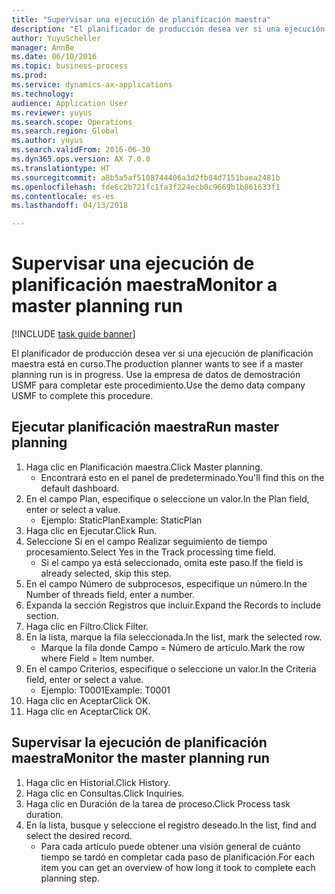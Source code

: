 ```yaml
--- 
title: "Supervisar una ejecución de planificación maestra"
description: "El planificador de producción desea ver si una ejecución de planificación maestra está en curso."
author: YuyuScheller
manager: AnnBe
ms.date: 06/10/2016
ms.topic: business-process
ms.prod: 
ms.service: dynamics-ax-applications
ms.technology: 
audience: Application User
ms.reviewer: yuyus
ms.search.scope: Operations
ms.search.region: Global
ms.author: yuyus
ms.search.validFrom: 2016-06-30
ms.dyn365.ops.version: AX 7.0.0
ms.translationtype: HT
ms.sourcegitcommit: a8b5a5af5108744406a3d2fb84d7151baea2481b
ms.openlocfilehash: fde6c2b721fc1fa3f224ecb0c9669b1b861633f1
ms.contentlocale: es-es
ms.lasthandoff: 04/13/2018

---
```

# <a name="monitor-a-master-planning-run"></a><span data-ttu-id="8542a-103">Supervisar una ejecución de planificación maestra</span><span class="sxs-lookup"><span data-stu-id="8542a-103">Monitor a master planning run</span></span>

[!INCLUDE [task guide banner](../../includes/task-guide-banner.md)]

<span data-ttu-id="8542a-104">El planificador de producción desea ver si una ejecución de planificación maestra está en curso.</span><span class="sxs-lookup"><span data-stu-id="8542a-104">The production planner wants to see if a master planning run is in progress.</span></span> <span data-ttu-id="8542a-105">Use la empresa de datos de demostración USMF para completar este procedimiento.</span><span class="sxs-lookup"><span data-stu-id="8542a-105">Use the demo data company USMF to complete this procedure.</span></span>


## <a name="run-master-planning"></a><span data-ttu-id="8542a-106">Ejecutar planificación maestra</span><span class="sxs-lookup"><span data-stu-id="8542a-106">Run master planning</span></span>
1. <span data-ttu-id="8542a-107">Haga clic en Planificación maestra.</span><span class="sxs-lookup"><span data-stu-id="8542a-107">Click Master planning.</span></span>
    * <span data-ttu-id="8542a-108">Encontrará esto en el panel de predeterminado.</span><span class="sxs-lookup"><span data-stu-id="8542a-108">You'll find this on the default dashboard.</span></span>  
2. <span data-ttu-id="8542a-109">En el campo Plan, especifique o seleccione un valor.</span><span class="sxs-lookup"><span data-stu-id="8542a-109">In the Plan field, enter or select a value.</span></span>
    * <span data-ttu-id="8542a-110">Ejemplo: StaticPlan</span><span class="sxs-lookup"><span data-stu-id="8542a-110">Example: StaticPlan</span></span>  
3. <span data-ttu-id="8542a-111">Haga clic en Ejecutar.</span><span class="sxs-lookup"><span data-stu-id="8542a-111">Click Run.</span></span>
4. <span data-ttu-id="8542a-112">Seleccione Sí en el campo Realizar seguimiento de tiempo procesamiento.</span><span class="sxs-lookup"><span data-stu-id="8542a-112">Select Yes in the Track processing time field.</span></span>
    * <span data-ttu-id="8542a-113">Si el campo ya está seleccionado, omita este paso.</span><span class="sxs-lookup"><span data-stu-id="8542a-113">If the field is already selected, skip this step.</span></span>  
5. <span data-ttu-id="8542a-114">En el campo Número de subprocesos, especifique un número.</span><span class="sxs-lookup"><span data-stu-id="8542a-114">In the Number of threads field, enter a number.</span></span>
6. <span data-ttu-id="8542a-115">Expanda la sección Registros que incluir.</span><span class="sxs-lookup"><span data-stu-id="8542a-115">Expand the Records to include section.</span></span>
7. <span data-ttu-id="8542a-116">Haga clic en Filtro.</span><span class="sxs-lookup"><span data-stu-id="8542a-116">Click Filter.</span></span>
8. <span data-ttu-id="8542a-117">En la lista, marque la fila seleccionada.</span><span class="sxs-lookup"><span data-stu-id="8542a-117">In the list, mark the selected row.</span></span>
    * <span data-ttu-id="8542a-118">Marque la fila donde Campo = Número de artículo.</span><span class="sxs-lookup"><span data-stu-id="8542a-118">Mark the row where Field = Item number.</span></span>  
9. <span data-ttu-id="8542a-119">En el campo Criterios, especifique o seleccione un valor.</span><span class="sxs-lookup"><span data-stu-id="8542a-119">In the Criteria field, enter or select a value.</span></span>
    * <span data-ttu-id="8542a-120">Ejemplo: T0001</span><span class="sxs-lookup"><span data-stu-id="8542a-120">Example: T0001</span></span>  
10. <span data-ttu-id="8542a-121">Haga clic en Aceptar</span><span class="sxs-lookup"><span data-stu-id="8542a-121">Click OK.</span></span>
11. <span data-ttu-id="8542a-122">Haga clic en Aceptar</span><span class="sxs-lookup"><span data-stu-id="8542a-122">Click OK.</span></span>

## <a name="monitor-the-master-planning-run"></a><span data-ttu-id="8542a-123">Supervisar la ejecución de planificación maestra</span><span class="sxs-lookup"><span data-stu-id="8542a-123">Monitor the master planning run</span></span>
1. <span data-ttu-id="8542a-124">Haga clic en Historial.</span><span class="sxs-lookup"><span data-stu-id="8542a-124">Click History.</span></span>
2. <span data-ttu-id="8542a-125">Haga clic en Consultas.</span><span class="sxs-lookup"><span data-stu-id="8542a-125">Click Inquiries.</span></span>
3. <span data-ttu-id="8542a-126">Haga clic en Duración de la tarea de proceso.</span><span class="sxs-lookup"><span data-stu-id="8542a-126">Click Process task duration.</span></span>
4. <span data-ttu-id="8542a-127">En la lista, busque y seleccione el registro deseado.</span><span class="sxs-lookup"><span data-stu-id="8542a-127">In the list, find and select the desired record.</span></span>
    * <span data-ttu-id="8542a-128">Para cada artículo puede obtener una visión general de cuánto tiempo se tardó en completar cada paso de planificación.</span><span class="sxs-lookup"><span data-stu-id="8542a-128">For each item you can get an overview of how long it took to complete each planning step.</span></span>  


